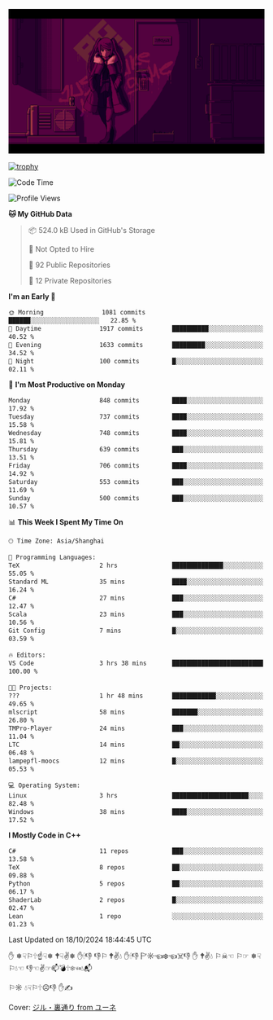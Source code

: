 ![](imgs/main.png)

[![trophy](https://github-profile-trophy.vercel.app/?username=NeilKleistGao&theme=dracula)](https://github.com/ryo-ma/github-profile-trophy)

<!--START_SECTION:waka-->
![Code Time](http://img.shields.io/badge/Code%20Time-1%2C387%20hrs%2048%20mins-blue)

![Profile Views](http://img.shields.io/badge/Profile%20Views-0-blue)

**🐱 My GitHub Data** 

> 📦 524.0 kB Used in GitHub's Storage 
 > 
> 🚫 Not Opted to Hire
 > 
> 📜 92 Public Repositories 
 > 
> 🔑 12 Private Repositories 
 > 
**I'm an Early 🐤** 

```text
🌞 Morning                1081 commits        ██████░░░░░░░░░░░░░░░░░░░   22.85 % 
🌆 Daytime                1917 commits        ██████████░░░░░░░░░░░░░░░   40.52 % 
🌃 Evening                1633 commits        █████████░░░░░░░░░░░░░░░░   34.52 % 
🌙 Night                  100 commits         █░░░░░░░░░░░░░░░░░░░░░░░░   02.11 % 
```
📅 **I'm Most Productive on Monday** 

```text
Monday                   848 commits         ████░░░░░░░░░░░░░░░░░░░░░   17.92 % 
Tuesday                  737 commits         ████░░░░░░░░░░░░░░░░░░░░░   15.58 % 
Wednesday                748 commits         ████░░░░░░░░░░░░░░░░░░░░░   15.81 % 
Thursday                 639 commits         ███░░░░░░░░░░░░░░░░░░░░░░   13.51 % 
Friday                   706 commits         ████░░░░░░░░░░░░░░░░░░░░░   14.92 % 
Saturday                 553 commits         ███░░░░░░░░░░░░░░░░░░░░░░   11.69 % 
Sunday                   500 commits         ███░░░░░░░░░░░░░░░░░░░░░░   10.57 % 
```


📊 **This Week I Spent My Time On** 

```text
🕑︎ Time Zone: Asia/Shanghai

💬 Programming Languages: 
TeX                      2 hrs               ██████████████░░░░░░░░░░░   55.05 % 
Standard ML              35 mins             ████░░░░░░░░░░░░░░░░░░░░░   16.24 % 
C#                       27 mins             ███░░░░░░░░░░░░░░░░░░░░░░   12.47 % 
Scala                    23 mins             ███░░░░░░░░░░░░░░░░░░░░░░   10.56 % 
Git Config               7 mins              █░░░░░░░░░░░░░░░░░░░░░░░░   03.59 % 

🔥 Editors: 
VS Code                  3 hrs 38 mins       █████████████████████████   100.00 % 

🐱‍💻 Projects: 
???                      1 hr 48 mins        ████████████░░░░░░░░░░░░░   49.65 % 
mlscript                 58 mins             ███████░░░░░░░░░░░░░░░░░░   26.80 % 
TMPro-Player             24 mins             ███░░░░░░░░░░░░░░░░░░░░░░   11.04 % 
LTC                      14 mins             ██░░░░░░░░░░░░░░░░░░░░░░░   06.48 % 
lampepfl-moocs           12 mins             █░░░░░░░░░░░░░░░░░░░░░░░░   05.53 % 

💻 Operating System: 
Linux                    3 hrs               █████████████████████░░░░   82.48 % 
Windows                  38 mins             ████░░░░░░░░░░░░░░░░░░░░░   17.52 % 
```

**I Mostly Code in C++** 

```text
C#                       11 repos            ███░░░░░░░░░░░░░░░░░░░░░░   13.58 % 
TeX                      8 repos             ██░░░░░░░░░░░░░░░░░░░░░░░   09.88 % 
Python                   5 repos             ██░░░░░░░░░░░░░░░░░░░░░░░   06.17 % 
ShaderLab                2 repos             █░░░░░░░░░░░░░░░░░░░░░░░░   02.47 % 
Lean                     1 repo              ░░░░░░░░░░░░░░░░░░░░░░░░░   01.23 % 
```




 Last Updated on 18/10/2024 18:44:45 UTC
<!--END_SECTION:waka-->

✋ ❄☟⚐🕆☝☟❄ 🕈☟✌❄ ✋🕯👎 👎⚐ 🕈✌💧 ✋🕯👎 🏱☼☜❄☜☠👎 ✋ 🕈✌💧 ⚐☠☜ ⚐☞ ❄☟⚐💧☜ 👎☜✌☞📫💣🕆❄☜💧📬

⚐☼ 💧☟⚐🕆☹👎 ✋✍

Cover: [ジル・裏通り from ユーネ](https://www.pixiv.net/artworks/62127066)
